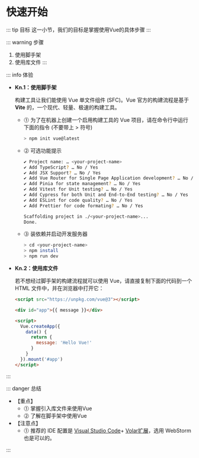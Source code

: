 # 快速开始

::: tip 目标
这一小节，我们的目标是掌握使用Vue的具体步骤
:::

::: warning 步骤

1. 使用脚手架
2. 使用库文件
:::

::: info 体验

* **Kn.1：使用脚手架**

  构建工具让我们能使用 Vue 单文件组件 (SFC)。Vue 官方的构建流程是基于 **Vite** 的，一个现代、轻量、极速的构建工具。

  * ⓵ 为了在机器上创建一个启用构建工具的 Vue 项目，请在命令行中运行下面的指令 (不要带上 > 符号)

    ```bash
    > npm init vue@latest
    ```

  * ⓶ 可选功能提示

    ```bash
    ✔ Project name: … <your-project-name>
    ✔ Add TypeScript? … No / Yes
    ✔ Add JSX Support? … No / Yes
    ✔ Add Vue Router for Single Page Application development? … No / Yes
    ✔ Add Pinia for state management? … No / Yes
    ✔ Add Vitest for Unit testing? … No / Yes
    ✔ Add Cypress for both Unit and End-to-End testing? … No / Yes
    ✔ Add ESLint for code quality? … No / Yes
    ✔ Add Prettier for code formating? … No / Yes
    
    Scaffolding project in ./<your-project-name>...
    Done.
    ```

  * ⓷ 装依赖并启动开发服务器

    ```bash
    > cd <your-project-name>
    > npm install
    > npm run dev
    ```

* **Kn.2：使用库文件**

  若不想经过脚手架的构建流程就可以使用 Vue，请直接复制下面的代码到一个 HTML 文件中，并在浏览器中打开它：

  ```html
  <script src="https://unpkg.com/vue@3"></script>
  
  <div id="app">{{ message }}</div>
  
  <script>
    Vue.createApp({
      data() {
        return {
          message: 'Hello Vue!'
        }
      }
    }).mount('#app')
  </script>
  ```

:::

::: danger 总结

* 【重点】
  * ⓵ 掌握引入库文件来使用Vue
  * ⓶ 了解在脚手架中使用Vue
* 【注意点】
  * ⓵ 推荐的 IDE 配置是 [Visual Studio Code](https://code.visualstudio.com/)+ [Volar扩展](https://marketplace.visualstudio.com/items?itemName=johnsoncodehk.volar)，选用 WebStorm 也是可以的。

:::
